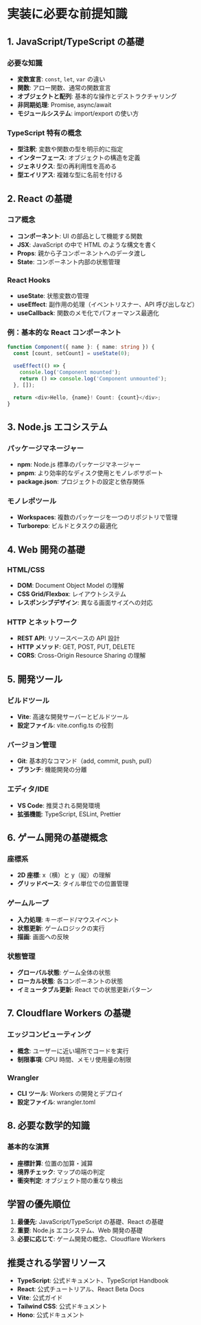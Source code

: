 # 実装に必要な前提知識

## 1. JavaScript/TypeScript の基礎

### 必要な知識

- **変数宣言**: `const`, `let`, `var` の違い
- **関数**: アロー関数、通常の関数宣言
- **オブジェクトと配列**: 基本的な操作とデストラクチャリング
- **非同期処理**: Promise, async/await
- **モジュールシステム**: import/export の使い方

### TypeScript 特有の概念

- **型注釈**: 変数や関数の型を明示的に指定
- **インターフェース**: オブジェクトの構造を定義
- **ジェネリクス**: 型の再利用性を高める
- **型エイリアス**: 複雑な型に名前を付ける

## 2. React の基礎

### コア概念

- **コンポーネント**: UI の部品として機能する関数
- **JSX**: JavaScript の中で HTML のような構文を書く
- **Props**: 親から子コンポーネントへのデータ渡し
- **State**: コンポーネント内部の状態管理

### React Hooks

- **useState**: 状態変数の管理
- **useEffect**: 副作用の処理（イベントリスナー、API 呼び出しなど）
- **useCallback**: 関数のメモ化でパフォーマンス最適化

### 例：基本的な React コンポーネント

```typescript
function Component({ name }: { name: string }) {
  const [count, setCount] = useState(0);

  useEffect(() => {
    console.log('Component mounted');
    return () => console.log('Component unmounted');
  }, []);

  return <div>Hello, {name}! Count: {count}</div>;
}
```

## 3. Node.js エコシステム

### パッケージマネージャー

- **npm**: Node.js 標準のパッケージマネージャー
- **pnpm**: より効率的なディスク使用とモノレポサポート
- **package.json**: プロジェクトの設定と依存関係

### モノレポツール

- **Workspaces**: 複数のパッケージを一つのリポジトリで管理
- **Turborepo**: ビルドとタスクの最適化

## 4. Web 開発の基礎

### HTML/CSS

- **DOM**: Document Object Model の理解
- **CSS Grid/Flexbox**: レイアウトシステム
- **レスポンシブデザイン**: 異なる画面サイズへの対応

### HTTP とネットワーク

- **REST API**: リソースベースの API 設計
- **HTTP メソッド**: GET, POST, PUT, DELETE
- **CORS**: Cross-Origin Resource Sharing の理解

## 5. 開発ツール

### ビルドツール

- **Vite**: 高速な開発サーバーとビルドツール
- **設定ファイル**: vite.config.ts の役割

### バージョン管理

- **Git**: 基本的なコマンド（add, commit, push, pull）
- **ブランチ**: 機能開発の分離

### エディタ/IDE

- **VS Code**: 推奨される開発環境
- **拡張機能**: TypeScript, ESLint, Prettier

## 6. ゲーム開発の基礎概念

### 座標系

- **2D 座標**: x（横）と y（縦）の理解
- **グリッドベース**: タイル単位での位置管理

### ゲームループ

- **入力処理**: キーボード/マウスイベント
- **状態更新**: ゲームロジックの実行
- **描画**: 画面への反映

### 状態管理

- **グローバル状態**: ゲーム全体の状態
- **ローカル状態**: 各コンポーネントの状態
- **イミュータブル更新**: React での状態更新パターン

## 7. Cloudflare Workers の基礎

### エッジコンピューティング

- **概念**: ユーザーに近い場所でコードを実行
- **制限事項**: CPU 時間、メモリ使用量の制限

### Wrangler

- **CLI ツール**: Workers の開発とデプロイ
- **設定ファイル**: wrangler.toml

## 8. 必要な数学的知識

### 基本的な演算

- **座標計算**: 位置の加算・減算
- **境界チェック**: マップの端の判定
- **衝突判定**: オブジェクト間の重なり検出

## 学習の優先順位

1. **最優先**: JavaScript/TypeScript の基礎、React の基礎
2. **重要**: Node.js エコシステム、Web 開発の基礎
3. **必要に応じて**: ゲーム開発の概念、Cloudflare Workers

## 推奨される学習リソース

- **TypeScript**: 公式ドキュメント、TypeScript Handbook
- **React**: 公式チュートリアル、React Beta Docs
- **Vite**: 公式ガイド
- **Tailwind CSS**: 公式ドキュメント
- **Hono**: 公式ドキュメント

